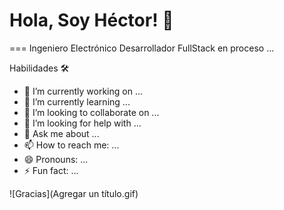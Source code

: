 # Hola, Soy Héctor! 👋

===
Ingeniero Electrónico
Desarrollador FullStack en proceso ...

Habilidades 🛠️

- 🔭 I’m currently working on ...
- 🌱 I’m currently learning ...
- 👯 I’m looking to collaborate on ...
- 🤔 I’m looking for help with ...
- 💬 Ask me about ...
- 📫 How to reach me: ...
- 😄 Pronouns: ...
- ⚡ Fun fact: ...

![Gracias](Agregar un título.gif)
